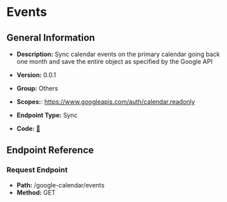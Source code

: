 # Events

## General Information

- **Description:** Sync calendar events on the primary calendar going back one month and
save the entire object as specified by the Google API

- **Version:** 0.0.1
- **Group:** Others
- **Scopes:**: https://www.googleapis.com/auth/calendar.readonly
- **Endpoint Type:** Sync
- **Code:** [🔗](https://github.com/NangoHQ/integration-templates/tree/main/integrations/google-calendar/syncs/events.ts)

## Endpoint Reference

### Request Endpoint

- **Path:** /google-calendar/events
- **Method:** GET
